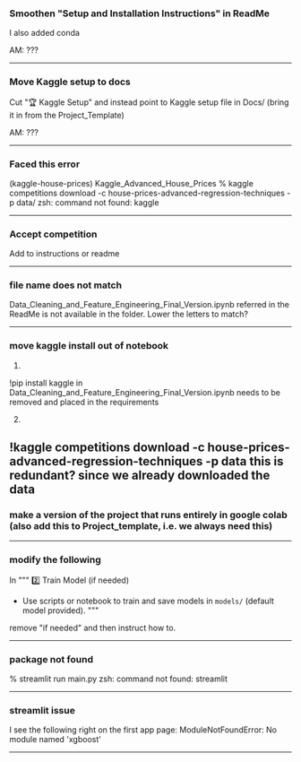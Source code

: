

### Smoothen "Setup and Installation Instructions" in ReadMe
I also added conda

AM:
???

---

### Move Kaggle setup to docs 

Cut "🏆 Kaggle Setup" and instead point to Kaggle setup file in Docs/ (bring it in from the Project_Template)

AM:
???

---

### Faced this error 

(kaggle-house-prices) Kaggle_Advanced_House_Prices % kaggle competitions download -c house-prices-advanced-regression-techniques -p data/
zsh: command not found: kaggle

---


### Accept competition

Add to instructions or readme


---

### file name does not match

Data_Cleaning_and_Feature_Engineering_Final_Version.ipynb
referred in the ReadMe is not available in the folder. Lower the letters to match?

---

### move kaggle install out of notebook

1. 
!pip install kaggle in Data_Cleaning_and_Feature_Engineering_Final_Version.ipynb needs to be removed and placed in the requirements

2. 
!kaggle competitions download -c house-prices-advanced-regression-techniques -p data
this is redundant? since we already downloaded the data
---

### make a version of the project that runs entirely in google colab (also add this to Project_template, i.e. we always need this)


---

### modify the following

In 
"""
2️⃣ Train Model (if needed)
- Use scripts or notebook to train and save models in `models/` (default model provided).
"""

remove "if needed" and then instruct how to.

---

### package not found

% streamlit run main.py
zsh: command not found: streamlit

---

### streamlit issue

I see the following right on the first app page:
ModuleNotFoundError: No module named 'xgboost'


---



